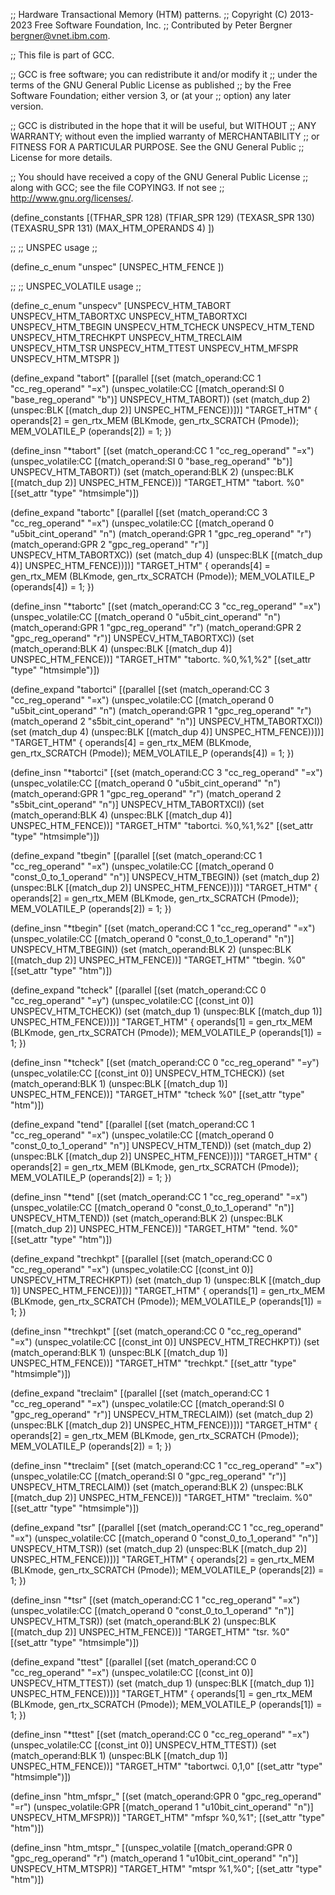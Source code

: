 ;; Hardware Transactional Memory (HTM) patterns.
;; Copyright (C) 2013-2023 Free Software Foundation, Inc.
;; Contributed by Peter Bergner <bergner@vnet.ibm.com>.

;; This file is part of GCC.

;; GCC is free software; you can redistribute it and/or modify it
;; under the terms of the GNU General Public License as published
;; by the Free Software Foundation; either version 3, or (at your
;; option) any later version.

;; GCC is distributed in the hope that it will be useful, but WITHOUT
;; ANY WARRANTY; without even the implied warranty of MERCHANTABILITY
;; or FITNESS FOR A PARTICULAR PURPOSE.  See the GNU General Public
;; License for more details.

;; You should have received a copy of the GNU General Public License
;; along with GCC; see the file COPYING3.  If not see
;; <http://www.gnu.org/licenses/>.

(define_constants
  [(TFHAR_SPR		128)
   (TFIAR_SPR		129)
   (TEXASR_SPR		130)
   (TEXASRU_SPR		131)
   (MAX_HTM_OPERANDS	4)
  ])

;;
;; UNSPEC usage
;;

(define_c_enum "unspec"
  [UNSPEC_HTM_FENCE
  ])

;;
;; UNSPEC_VOLATILE usage
;;

(define_c_enum "unspecv"
  [UNSPECV_HTM_TABORT
   UNSPECV_HTM_TABORTXC
   UNSPECV_HTM_TABORTXCI
   UNSPECV_HTM_TBEGIN
   UNSPECV_HTM_TCHECK
   UNSPECV_HTM_TEND
   UNSPECV_HTM_TRECHKPT
   UNSPECV_HTM_TRECLAIM
   UNSPECV_HTM_TSR
   UNSPECV_HTM_TTEST
   UNSPECV_HTM_MFSPR
   UNSPECV_HTM_MTSPR
  ])

(define_expand "tabort"
  [(parallel
     [(set (match_operand:CC 1 "cc_reg_operand" "=x")
	   (unspec_volatile:CC [(match_operand:SI 0 "base_reg_operand" "b")]
			       UNSPECV_HTM_TABORT))
      (set (match_dup 2) (unspec:BLK [(match_dup 2)] UNSPEC_HTM_FENCE))])]
  "TARGET_HTM"
{
  operands[2] = gen_rtx_MEM (BLKmode, gen_rtx_SCRATCH (Pmode));
  MEM_VOLATILE_P (operands[2]) = 1;
})

(define_insn "*tabort"
  [(set (match_operand:CC 1 "cc_reg_operand" "=x")
	(unspec_volatile:CC [(match_operand:SI 0 "base_reg_operand" "b")]
			    UNSPECV_HTM_TABORT))
   (set (match_operand:BLK 2) (unspec:BLK [(match_dup 2)] UNSPEC_HTM_FENCE))]
  "TARGET_HTM"
  "tabort. %0"
  [(set_attr "type" "htmsimple")])

(define_expand "tabort<wd>c"
  [(parallel
     [(set (match_operand:CC 3 "cc_reg_operand" "=x")
	   (unspec_volatile:CC [(match_operand 0 "u5bit_cint_operand" "n")
				(match_operand:GPR 1 "gpc_reg_operand" "r")
				(match_operand:GPR 2 "gpc_reg_operand" "r")]
			       UNSPECV_HTM_TABORTXC))
      (set (match_dup 4) (unspec:BLK [(match_dup 4)] UNSPEC_HTM_FENCE))])]
  "TARGET_HTM"
{
  operands[4] = gen_rtx_MEM (BLKmode, gen_rtx_SCRATCH (Pmode));
  MEM_VOLATILE_P (operands[4]) = 1;
})

(define_insn "*tabort<wd>c"
  [(set (match_operand:CC 3 "cc_reg_operand" "=x")
	(unspec_volatile:CC [(match_operand 0 "u5bit_cint_operand" "n")
			     (match_operand:GPR 1 "gpc_reg_operand" "r")
			     (match_operand:GPR 2 "gpc_reg_operand" "r")]
			    UNSPECV_HTM_TABORTXC))
   (set (match_operand:BLK 4) (unspec:BLK [(match_dup 4)] UNSPEC_HTM_FENCE))]
  "TARGET_HTM"
  "tabort<wd>c. %0,%1,%2"
  [(set_attr "type" "htmsimple")])

(define_expand "tabort<wd>ci"
  [(parallel
     [(set (match_operand:CC 3 "cc_reg_operand" "=x")
	   (unspec_volatile:CC [(match_operand 0 "u5bit_cint_operand" "n")
				(match_operand:GPR 1 "gpc_reg_operand" "r")
				(match_operand 2 "s5bit_cint_operand" "n")]
			       UNSPECV_HTM_TABORTXCI))
      (set (match_dup 4) (unspec:BLK [(match_dup 4)] UNSPEC_HTM_FENCE))])]
  "TARGET_HTM"
{
  operands[4] = gen_rtx_MEM (BLKmode, gen_rtx_SCRATCH (Pmode));
  MEM_VOLATILE_P (operands[4]) = 1;
})

(define_insn "*tabort<wd>ci"
  [(set (match_operand:CC 3 "cc_reg_operand" "=x")
	(unspec_volatile:CC [(match_operand 0 "u5bit_cint_operand" "n")
			     (match_operand:GPR 1 "gpc_reg_operand" "r")
			     (match_operand 2 "s5bit_cint_operand" "n")]
			    UNSPECV_HTM_TABORTXCI))
   (set (match_operand:BLK 4) (unspec:BLK [(match_dup 4)] UNSPEC_HTM_FENCE))]
  "TARGET_HTM"
  "tabort<wd>ci. %0,%1,%2"
  [(set_attr "type" "htmsimple")])

(define_expand "tbegin"
  [(parallel
     [(set (match_operand:CC 1 "cc_reg_operand" "=x")
	   (unspec_volatile:CC [(match_operand 0 "const_0_to_1_operand" "n")]
			       UNSPECV_HTM_TBEGIN))
      (set (match_dup 2) (unspec:BLK [(match_dup 2)] UNSPEC_HTM_FENCE))])]
  "TARGET_HTM"
{
  operands[2] = gen_rtx_MEM (BLKmode, gen_rtx_SCRATCH (Pmode));
  MEM_VOLATILE_P (operands[2]) = 1;
})

(define_insn "*tbegin"
  [(set (match_operand:CC 1 "cc_reg_operand" "=x")
	(unspec_volatile:CC [(match_operand 0 "const_0_to_1_operand" "n")]
			    UNSPECV_HTM_TBEGIN))
   (set (match_operand:BLK 2) (unspec:BLK [(match_dup 2)] UNSPEC_HTM_FENCE))]
  "TARGET_HTM"
  "tbegin. %0"
  [(set_attr "type" "htm")])

(define_expand "tcheck"
  [(parallel
     [(set (match_operand:CC 0 "cc_reg_operand" "=y")
	   (unspec_volatile:CC [(const_int 0)] UNSPECV_HTM_TCHECK))
      (set (match_dup 1) (unspec:BLK [(match_dup 1)] UNSPEC_HTM_FENCE))])]
  "TARGET_HTM"
{
  operands[1] = gen_rtx_MEM (BLKmode, gen_rtx_SCRATCH (Pmode));
  MEM_VOLATILE_P (operands[1]) = 1;
})

(define_insn "*tcheck"
  [(set (match_operand:CC 0 "cc_reg_operand" "=y")
	(unspec_volatile:CC [(const_int 0)] UNSPECV_HTM_TCHECK))
   (set (match_operand:BLK 1) (unspec:BLK [(match_dup 1)] UNSPEC_HTM_FENCE))]
  "TARGET_HTM"
  "tcheck %0"
  [(set_attr "type" "htm")])

(define_expand "tend"
  [(parallel
     [(set (match_operand:CC 1 "cc_reg_operand" "=x")
	   (unspec_volatile:CC [(match_operand 0 "const_0_to_1_operand" "n")]
			       UNSPECV_HTM_TEND))
      (set (match_dup 2) (unspec:BLK [(match_dup 2)] UNSPEC_HTM_FENCE))])]
  "TARGET_HTM"
{
  operands[2] = gen_rtx_MEM (BLKmode, gen_rtx_SCRATCH (Pmode));
  MEM_VOLATILE_P (operands[2]) = 1;
})

(define_insn "*tend"
  [(set (match_operand:CC 1 "cc_reg_operand" "=x")
	(unspec_volatile:CC [(match_operand 0 "const_0_to_1_operand" "n")]
			    UNSPECV_HTM_TEND))
   (set (match_operand:BLK 2) (unspec:BLK [(match_dup 2)] UNSPEC_HTM_FENCE))]
  "TARGET_HTM"
  "tend. %0"
  [(set_attr "type" "htm")])

(define_expand "trechkpt"
  [(parallel
     [(set (match_operand:CC 0 "cc_reg_operand" "=x")
	   (unspec_volatile:CC [(const_int 0)] UNSPECV_HTM_TRECHKPT))
      (set (match_dup 1) (unspec:BLK [(match_dup 1)] UNSPEC_HTM_FENCE))])]
  "TARGET_HTM"
{
  operands[1] = gen_rtx_MEM (BLKmode, gen_rtx_SCRATCH (Pmode));
  MEM_VOLATILE_P (operands[1]) = 1;
})

(define_insn "*trechkpt"
  [(set (match_operand:CC 0 "cc_reg_operand" "=x")
	(unspec_volatile:CC [(const_int 0)] UNSPECV_HTM_TRECHKPT))
   (set (match_operand:BLK 1) (unspec:BLK [(match_dup 1)] UNSPEC_HTM_FENCE))]
  "TARGET_HTM"
  "trechkpt."
  [(set_attr "type" "htmsimple")])

(define_expand "treclaim"
  [(parallel
     [(set (match_operand:CC 1 "cc_reg_operand" "=x")
	   (unspec_volatile:CC [(match_operand:SI 0 "gpc_reg_operand" "r")]
			       UNSPECV_HTM_TRECLAIM))
      (set (match_dup 2) (unspec:BLK [(match_dup 2)] UNSPEC_HTM_FENCE))])]
  "TARGET_HTM"
{
  operands[2] = gen_rtx_MEM (BLKmode, gen_rtx_SCRATCH (Pmode));
  MEM_VOLATILE_P (operands[2]) = 1;
})

(define_insn "*treclaim"
  [(set (match_operand:CC 1 "cc_reg_operand" "=x")
	(unspec_volatile:CC [(match_operand:SI 0 "gpc_reg_operand" "r")]
			    UNSPECV_HTM_TRECLAIM))
   (set (match_operand:BLK 2) (unspec:BLK [(match_dup 2)] UNSPEC_HTM_FENCE))]
  "TARGET_HTM"
  "treclaim. %0"
  [(set_attr "type" "htmsimple")])

(define_expand "tsr"
  [(parallel
     [(set (match_operand:CC 1 "cc_reg_operand" "=x")
	   (unspec_volatile:CC [(match_operand 0 "const_0_to_1_operand" "n")]
			       UNSPECV_HTM_TSR))
      (set (match_dup 2) (unspec:BLK [(match_dup 2)] UNSPEC_HTM_FENCE))])]
  "TARGET_HTM"
{
  operands[2] = gen_rtx_MEM (BLKmode, gen_rtx_SCRATCH (Pmode));
  MEM_VOLATILE_P (operands[2]) = 1;
})

(define_insn "*tsr"
  [(set (match_operand:CC 1 "cc_reg_operand" "=x")
	(unspec_volatile:CC [(match_operand 0 "const_0_to_1_operand" "n")]
			    UNSPECV_HTM_TSR))
   (set (match_operand:BLK 2) (unspec:BLK [(match_dup 2)] UNSPEC_HTM_FENCE))]
  "TARGET_HTM"
  "tsr. %0"
  [(set_attr "type" "htmsimple")])

(define_expand "ttest"
  [(parallel
     [(set (match_operand:CC 0 "cc_reg_operand" "=x")
	   (unspec_volatile:CC [(const_int 0)] UNSPECV_HTM_TTEST))
      (set (match_dup 1) (unspec:BLK [(match_dup 1)] UNSPEC_HTM_FENCE))])]
  "TARGET_HTM"
{
  operands[1] = gen_rtx_MEM (BLKmode, gen_rtx_SCRATCH (Pmode));
  MEM_VOLATILE_P (operands[1]) = 1;
})

(define_insn "*ttest"
  [(set (match_operand:CC 0 "cc_reg_operand" "=x")
	(unspec_volatile:CC [(const_int 0)] UNSPECV_HTM_TTEST))
   (set (match_operand:BLK 1) (unspec:BLK [(match_dup 1)] UNSPEC_HTM_FENCE))]
  "TARGET_HTM"
  "tabortwci. 0,1,0"
  [(set_attr "type" "htmsimple")])

(define_insn "htm_mfspr_<mode>"
  [(set (match_operand:GPR 0 "gpc_reg_operand" "=r")
        (unspec_volatile:GPR [(match_operand 1 "u10bit_cint_operand" "n")]
			     UNSPECV_HTM_MFSPR))]
  "TARGET_HTM"
  "mfspr %0,%1";
  [(set_attr "type" "htm")])

(define_insn "htm_mtspr_<mode>"
  [(unspec_volatile [(match_operand:GPR 0 "gpc_reg_operand" "r")
		     (match_operand 1 "u10bit_cint_operand" "n")]
		    UNSPECV_HTM_MTSPR)]
  "TARGET_HTM"
  "mtspr %1,%0";
  [(set_attr "type" "htm")])
